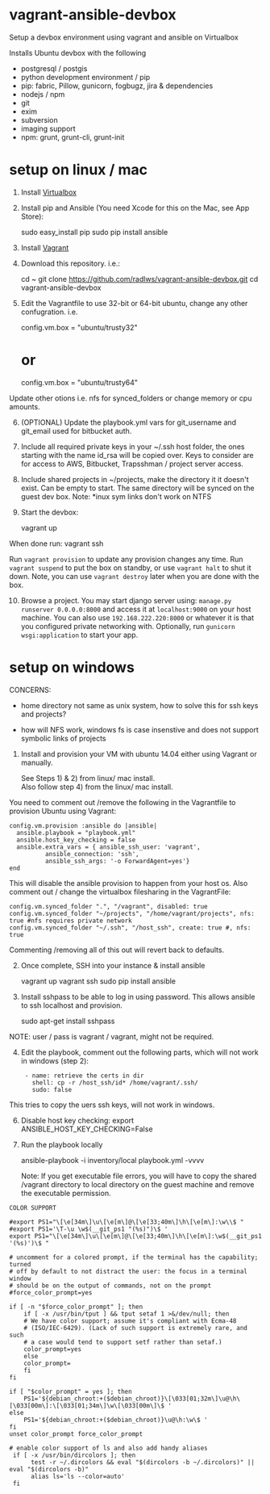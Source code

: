 # vagrant-ansible-devbox
Setup a devbox environment using vagrant and ansible on Virtualbox


Installs Ubuntu devbox with the following

* postgresql / postgis
* python development environment / pip
* pip: fabric, Pillow, gunicorn, fogbugz, jira & dependencies
* nodejs / npm
* git
* exim
* subversion
* imaging support
* npm: grunt, grunt-cli, grunt-init

# setup on linux / mac

1) Install [Virtualbox](https://www.virtualbox.org/wiki/Downloads)

2) Install pip and Ansible (You need Xcode for this on the Mac, see App Store):
     
     sudo easy_install pip
     sudo pip install ansible

3) Install [Vagrant](https://www.vagrantup.com/downloads.html)

4) Download this repository. i.e.:

    cd ~
    git clone https://github.com/radlws/vagrant-ansible-devbox.git
    cd vagrant-ansible-devbox

5) Edit the Vagrantfile to use 32-bit or 64-bit ubuntu, change any other confugration. i.e.

    config.vm.box = "ubuntu/trusty32"
    # or
    config.vm.box = "ubuntu/trusty64"

Update other otions i.e. nfs for synced_folders or change memory or cpu amounts. 

6) (OPTIONAL) Update the playbook.yml vars for git_username and git_email used for bitbucket auth.

7) Include all required private keys in your ~/.ssh host folder, the ones starting with the name id_rsa will be copied over. Keys to consider are for access to AWS, Bitbucket, Trapsshman / project server access.

8) Include shared projects in ~/projects, make the directory it it doesn't exist. Can be empty to start. The same directory will be synced on the guest dev box. Note: *inux sym links don't work on NTFS

9) Start the devbox: 

    vagrant up 

When done run: 
    vagrant ssh
    
Run `vagrant provision` to update any provision changes any time. Run `vagrant suspend` to put the box on standby, or use `vagrant halt` to shut it down. Note, you can use `vagrant destroy` later when you are done with the box. 

10) Browse a project. You may start django server using: `manage.py runserver 0.0.0.0:8000` and access it at `localhost:9000` on your host machine. You can also use `192.168.222.220:8000` or whatever it is that you configured private networking with.  Optionally, run `gunicorn wsgi:application` to start your app.

# setup on windows

CONCERNS:

 * home directory not same as unix system, how to solve this for ssh keys and projects? 

 * how will NFS work, windows fs is case insenstive and does not support symbolic links of projects


1) Install and provision your VM with ubuntu 14.04 either using Vagrant or manually.

     See Steps 1) & 2) from linux/ mac install.  
     Also follow step 4) from the linux/ mac install.

You need to comment out /remove the following in the Vagrantfile to provision Ubuntu using Vagrant:

    config.vm.provision :ansible do |ansible|
      ansible.playbook = "playbook.yml"
      ansible.host_key_checking = false
      ansible.extra_vars = { ansible_ssh_user: 'vagrant',
              ansible_connection: 'ssh',
              ansible_ssh_args: '-o ForwardAgent=yes'}
    end

This will disable the ansible provision to happen from your host os. Also comment out / change the virtualbox filesharing in the VagrantFile:

    config.vm.synced_folder ".", "/vagrant", disabled: true
    config.vm.synced_folder "~/projects", "/home/vagrant/projects", nfs: true #nfs requires private network
    config.vm.synced_folder "~/.ssh", "/host_ssh", create: true #, nfs: true

Commenting /removing all of this out will revert back to defaults.

2) Once complete, SSH into your instance & install ansible

    vagrant up
    vagrant ssh
    sudo pip install ansible


3) Install sshpass to be able to log in using password. This allows ansible to ssh localhost and provision.

    sudo apt-get install sshpass

NOTE: user / pass is vagrant / vagrant, might not be required.

4) Edit the playbook, comment out the following parts, which will not work in windows (step 2):

        - name: retrieve the certs in dir
          shell: cp -r /host_ssh/id* /home/vagrant/.ssh/
          sudo: false

This tries to copy the uers ssh keys, will not work in windows.

6) Disable host key checking:
    export ANSIBLE_HOST_KEY_CHECKING=False

7) Run the playbook locally

    ansible-playbook -i inventory/local playbook.yml  -vvvv

    Note: If you get executable file errors, you will have to copy the shared /vagrant directory to local directory on the guest machine and remove the executable permission.


```
COLOR SUPPORT

#export PS1="\[\e[34m\]\u\[\e[m\]@\[\e[33;40m\]\h\[\e[m\]:\w\\$ "
#export PS1='\T-\u \w$(__git_ps1 "(%s)")\$ '
export PS1="\[\e[34m\]\u\[\e[m\]@\[\e[33;40m\]\h\[\e[m\]:\w$(__git_ps1 '(%s)')\$ "

# uncomment for a colored prompt, if the terminal has the capability; turned
# off by default to not distract the user: the focus in a terminal window
# should be on the output of commands, not on the prompt
#force_color_prompt=yes

if [ -n "$force_color_prompt" ]; then
    if [ -x /usr/bin/tput ] && tput setaf 1 >&/dev/null; then
	# We have color support; assume it's compliant with Ecma-48
	# (ISO/IEC-6429). (Lack of such support is extremely rare, and such
	# a case would tend to support setf rather than setaf.)
	color_prompt=yes
    else
	color_prompt=
    fi
fi

if [ "$color_prompt" = yes ]; then
    PS1='${debian_chroot:+($debian_chroot)}\[\033[01;32m\]\u@\h\[\033[00m\]:\[\033[01;34m\]\w\[\033[00m\]\$ '
else
    PS1='${debian_chroot:+($debian_chroot)}\u@\h:\w\$ '
fi
unset color_prompt force_color_prompt

# enable color support of ls and also add handy aliases
 if [ -x /usr/bin/dircolors ]; then
      test -r ~/.dircolors && eval "$(dircolors -b ~/.dircolors)" || eval "$(dircolors -b)"
      alias ls='ls --color=auto'
 fi
 ```
